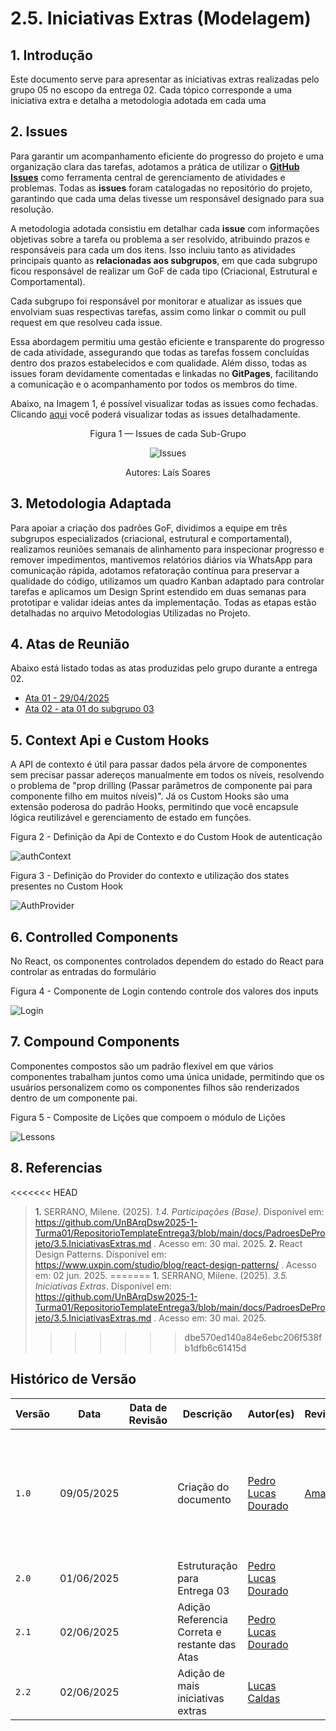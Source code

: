# 2.5. Iniciativas Extras (Modelagem)

## 1. Introdução
Este documento serve para apresentar as iniciativas extras realizadas pelo grupo 05 no escopo da entrega 02. Cada tópico corresponde a uma iniciativa extra e detalha a metodologia adotada em cada uma

## 2. Issues
Para garantir um acompanhamento eficiente do progresso do projeto e uma organização clara das tarefas, adotamos a prática de utilizar o [**GitHub Issues**](https://github.com/features/issues) como ferramenta central de gerenciamento de atividades e problemas. Todas as **issues** foram catalogadas no repositório do projeto, garantindo que cada uma delas tivesse um responsável designado para sua resolução.

A metodologia adotada consistiu em detalhar cada **issue** com informações objetivas sobre a tarefa ou problema a ser resolvido, atribuindo prazos e responsáveis para cada um dos itens. Isso incluiu tanto as atividades principais quanto as **relacionadas aos subgrupos**, em que cada subgrupo ficou responsável de realizar um GoF de cada tipo (Criacional, Estrutural e Comportamental). 

Cada subgrupo foi responsável por monitorar e atualizar as issues que envolviam suas respectivas tarefas, assim como linkar o commit ou pull request em que resolveu cada issue.

Essa abordagem permitiu uma gestão eficiente e transparente do progresso de cada atividade, assegurando que todas as tarefas fossem concluídas dentro dos prazos estabelecidos e com qualidade. Além disso, todas as issues foram devidamente comentadas e linkadas no **GitPages**, facilitando a comunicação e o acompanhamento por todos os membros do time.

Abaixo, na Imagem 1, é possível visualizar todas as issues como fechadas. Clicando [aqui](https://github.com/UnBArqDsw2025-1-Turma01/2025.1-T01-_G5_MundoMusical_Entrega_03/issues?q=is%3Aissue&page=1) você poderá visualizar todas as issues detalhadamente.

<center>


Figura 1 — Issues de cada Sub-Grupo

![Issues](../../assets/extras/issues.png)

Autores: Laís Soares


</center>

## 3. Metodologia Adaptada

Para apoiar a criação dos padrões GoF, dividimos a equipe em três subgrupos especializados (criacional, estrutural e comportamental), realizamos reuniões semanais de alinhamento para inspecionar progresso e remover impedimentos, mantivemos relatórios diários via WhatsApp para comunicação rápida, adotamos refatoração contínua para preservar a qualidade do código, utilizamos um quadro Kanban adaptado para controlar tarefas e aplicamos um Design Sprint estendido em duas semanas para prototipar e validar ideias antes da implementação. Todas as etapas estão detalhadas no arquivo Metodologias Utilizadas no Projeto.

## 4. Atas de Reunião
Abaixo está listado todas as atas produzidas pelo grupo durante a entrega 02.

- [Ata 01 - 29/04/2025 ](PadroesDeProjeto/Reunioes/ata01.md)
- [Ata 02 - ata 01 do subgrupo 03 ](PadroesDeProjeto/Reunioes/ata_01_subgrupo03.md)


## 5. Context Api e Custom Hooks
A API de contexto é útil para passar dados pela árvore de componentes sem precisar passar adereços manualmente em todos os níveis, resolvendo o problema de "prop drilling (Passar parâmetros de componente pai para componente filho em muitos níveis)". Já os Custom Hooks são uma extensão poderosa do padrão Hooks, permitindo que você encapsule lógica reutilizável e gerenciamento de estado em funções.

Figura 2 - Definição da Api de Contexto e do Custom Hook de autenticação

![authContext](../../assets/extras/authContext.png)

Figura 3 - Definição do Provider do contexto e utilização dos states presentes no Custom Hook

![AuthProvider](../../assets/extras/AuthProvider.png)


## 6. Controlled Components
No React, os componentes controlados dependem do estado do React para controlar as entradas do formulário

Figura 4 - Componente de Login contendo controle dos valores dos inputs

![Login](../../assets/extras/Login.png)

## 7. Compound Components
Componentes compostos são um padrão flexível em que vários componentes trabalham juntos como uma única unidade, permitindo que os usuários personalizem como os componentes filhos são renderizados dentro de um componente pai.


Figura 5 - Composite de Lições que compoem o módulo de Lições

![Lessons](../../assets/extras/Lessons.png)


## 8. Referencias

<<<<<<< HEAD
> <a id="REF1" >1.</a> SERRANO, Milene. (2025). _1.4. Participações (Base)_. Disponível em: https://github.com/UnBArqDsw2025-1-Turma01/RepositorioTemplateEntrega3/blob/main/docs/PadroesDeProjeto/3.5.IniciativasExtras.md . Acesso em: 30 mai. 2025.
> <a id="REF2" >2.</a> React Design Patterns. Disponível em: https://www.uxpin.com/studio/blog/react-design-patterns/ . Acesso em: 02 jun. 2025.
=======
> <a id="REF1" >1.</a> SERRANO, Milene. (2025). _3.5. Iniciativas Extras_. Disponível em: https://github.com/UnBArqDsw2025-1-Turma01/RepositorioTemplateEntrega3/blob/main/docs/PadroesDeProjeto/3.5.IniciativasExtras.md . Acesso em: 30 mai. 2025.
>>>>>>> dbe570ed140a84e6ebc206f538fb1dfb6c61415d



## Histórico de Versão

| Versão | Data       | Data de Revisão | Descrição                                     | Autor(es)                                           | Revisor(es)                                 | Detalhes da revisão                                                                                |
| ------ | ---------- | --------------- | --------------------------------------------- | --------------------------------------------------- | ------------------------------------------- | -------------------------------------------------------------------------------------------------- |
| `1.0`  | 09/05/2025 |                 | Criação do documento                          | [Pedro Lucas Dourado](https://github.com/lucasdray) | [Amanda](https://github.com/Amandaaaaabreu) | Realizando ajustes e correções finais na página de iniciativas extras. Conferindo links e imagens. |
| `2.0`  | 01/06/2025 |                 | Estruturação para Entrega 03                  | [Pedro Lucas Dourado](https://github.com/lucasdray) |                                             |                                                                                                    |
| `2.1`  | 02/06/2025 |                 | Adição Referencia Correta e restante das Atas | [Pedro Lucas Dourado](https://github.com/lucasdray) |                                             |                                                                                                    |
| `2.2`  | 02/06/2025 |                 | Adição de mais iniciativas extras | [Lucas Caldas](https://github.com/lucascaldasb) |                                             |                                                                                                    |
